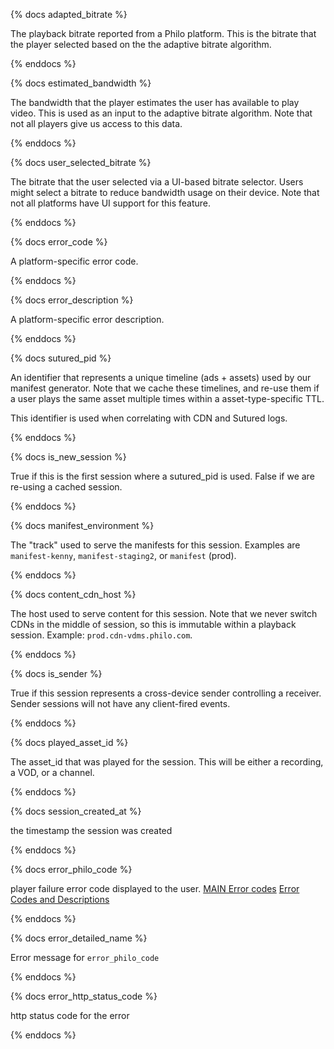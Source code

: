 {% docs adapted_bitrate %}

The playback bitrate reported from a Philo platform. This is the bitrate that the player selected based on the the adaptive
bitrate algorithm.

{% enddocs %}

{% docs estimated_bandwidth %}

The bandwidth that the player estimates the user has available to
play video. This is used as an input to the adaptive bitrate algorithm.
Note that not all players give us access to this data.

{% enddocs %}

{% docs user_selected_bitrate %}

The bitrate that the user selected via a UI-based bitrate selector.
Users might select a bitrate to reduce bandwidth usage on their
device. Note that not all platforms have UI support for this feature.

{% enddocs %}

{% docs error_code %}

A platform-specific error code.

{% enddocs %}

{% docs error_description %}

A platform-specific error description.

{% enddocs %}

{% docs sutured_pid %}

An identifier that represents a unique timeline (ads + assets) used
by our manifest generator. Note that we cache these timelines, and re-use them if a user plays the same asset multiple times within a
asset-type-specific TTL.

This identifier is used when correlating with CDN and Sutured logs.

{% enddocs %}

{% docs is_new_session %}

True if this is the first session where a sutured_pid is used. False
if we are re-using a cached session.

{% enddocs %}

{% docs manifest_environment %}

The "track" used to serve the manifests for this session. Examples are
`manifest-kenny`, `manifest-staging2`, or `manifest` (prod).

{% enddocs %}

{% docs content_cdn_host %}

The host used to serve content for this session. Note that we never
switch CDNs in the middle of session, so this is immutable within a
playback session. Example: `prod.cdn-vdms.philo.com`.

{% enddocs %}

{% docs is_sender %}

True if this session represents a cross-device sender controlling
a receiver. Sender sessions will not have any client-fired events.

{% enddocs %}

{% docs played_asset_id %}

The asset_id that was played for the session. This will be either
a recording, a VOD, or a channel.

{% enddocs %}

{% docs session_created_at %}

the timestamp the session was created

{% enddocs %}

{% docs error_philo_code %}

player failure error code displayed to the user.
[MAIN Error codes](https://www.notion.so/philoinc/2c068bd743664faab3a1490b1861a5ca?v=215da8a0d8c94734982ca46cfbe50f99)
[Error Codes and Descriptions](https://www.notion.so/philoinc/b38ca62129c540bb8f5273fed741497d?v=bc8c3d7bcb064b67b7a9c8b1b3c518f0)

{% enddocs %}

{% docs error_detailed_name %}

Error message for `error_philo_code`

{% enddocs %}

{% docs error_http_status_code %}

http status code for the error

{% enddocs %}
